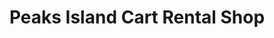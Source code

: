 ---
title: "Peaks Island Cart Rental Shop"
url: /peaks-island/peaks-island-cart-rental-shop/
shop: storage rental
---